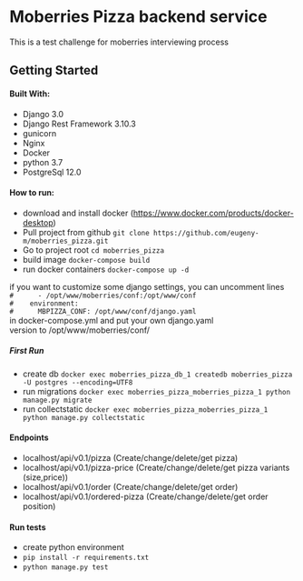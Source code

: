 # Moberries Pizza backend service

This is a test challenge for moberries interviewing process

## Getting Started

#### Built With:

* Django 3.0
* Django Rest Framework 3.10.3
* gunicorn
* Nginx
* Docker
* python 3.7
* PostgreSql 12.0

#### How to run:

* download and install docker (https://www.docker.com/products/docker-desktop)
* Pull project from github
`git clone https://github.com/eugeny-m/moberries_pizza.git`
* Go to project root `cd moberries_pizza`
* build image `docker-compose build`
* run docker containers `docker-compose up -d`

if you want to customize some django settings, you can uncomment lines  
`#      - /opt/www/moberries/conf:/opt/www/conf`  
`#    environment:`  
`#      MBPIZZA_CONF: /opt/www/conf/django.yaml`  
in docker-compose.yml and put your own django.yaml   
version to /opt/www/moberries/conf/

##### First Run

* create db `docker exec moberries_pizza_db_1 createdb moberries_pizza -U postgres --encoding=UTF8`
* run migrations `docker exec moberries_pizza_moberries_pizza_1 python manage.py migrate`
* run collectstatic `docker exec moberries_pizza_moberries_pizza_1 python manage.py collectstatic`

#### Endpoints

* localhost/api/v0.1/pizza (Create/change/delete/get pizza)
* localhost/api/v0.1/pizza-price (Create/change/delete/get pizza variants (size,price))
* localhost/api/v0.1/order (Create/change/delete/get order)
* localhost/api/v0.1/ordered-pizza (Create/change/delete/get order position)

#### Run tests
* create python environment
* `pip install -r requirements.txt`
* `python manage.py test`
